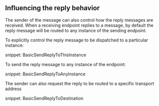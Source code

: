 

## Influencing the reply behavior

The sender of the message can also control how the reply messages are received. When a receiving endpoint replies to a message, by default the reply message will be routed to any instance of the sending endpoint.

To explicitly control the reply message to be dispatched to a particular instance:

snippet: BasicSendReplyToThisInstance

To send the reply message to any instance of the endpoint:

snippet: BasicSendReplyToAnyInstance

The sender can also request the reply to be routed to a specific transport address

snippet: BasicSendReplyToDestination

